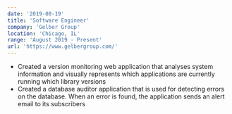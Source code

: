 ```yaml
---
date: '2019-08-19'
title: 'Software Engineer'
company: 'Gelber Group'
location: 'Chicago, IL'
range: 'August 2019 - Present'
url: 'https://www.gelbergroup.com/'
---
```


- Created a version monitoring web application that analyses system information and visually represents which applications are currently running which library versions
- Created a database auditor application that is used for detecting errors on the database. When an error is found, the application sends an alert email to its subscribers
